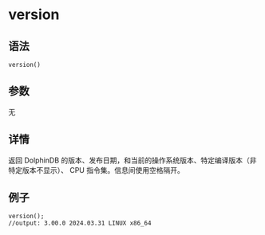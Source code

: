# version

## 语法

`version()`

## 参数

无

## 详情

返回 DolphinDB 的版本、发布日期，和当前的操作系统版本、特定编译版本（非特定版本不显示）、 CPU
指令集。信息间使用空格隔开。

## 例子

```
version();
//output: 3.00.0 2024.03.31 LINUX x86_64
```


